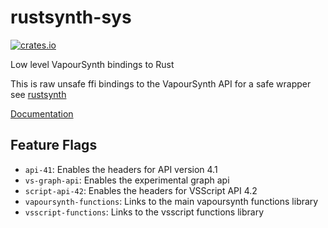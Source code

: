 # rustsynth-sys

[![crates.io](https://img.shields.io/crates/v/rustsynth-sys.svg)](https://crates.io/crates/rustsynth-sys)

Low level VapourSynth bindings to Rust

This is raw unsafe ffi bindings to the VapourSynth API for a safe wrapper see [rustsynth](https://github.com/animafps/rustsynth/tree/main/rustsynth)

[Documentation](https://docs.rs/rustsynth-sys)

## Feature Flags

- `api-41`: Enables the headers for API version 4.1
- `vs-graph-api`: Enables the experimental graph api
- `script-api-42`: Enables the headers for VSScript API 4.2
- `vapoursynth-functions`: Links to the main vapoursynth functions library
- `vsscript-functions`: Links to the vsscript functions library
